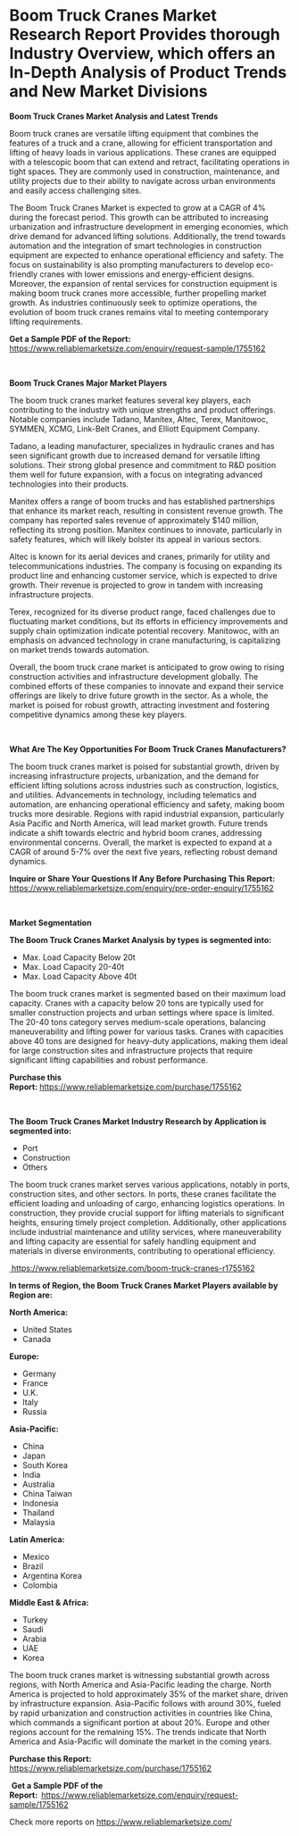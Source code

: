 <p><h1>Boom Truck Cranes Market Research Report Provides thorough Industry Overview, which offers an In-Depth Analysis of Product Trends and New Market Divisions</h1></p><p><strong>Boom Truck Cranes Market Analysis and Latest Trends</strong></p>
<p><p>Boom truck cranes are versatile lifting equipment that combines the features of a truck and a crane, allowing for efficient transportation and lifting of heavy loads in various applications. These cranes are equipped with a telescopic boom that can extend and retract, facilitating operations in tight spaces. They are commonly used in construction, maintenance, and utility projects due to their ability to navigate across urban environments and easily access challenging sites.</p><p>The Boom Truck Cranes Market is expected to grow at a CAGR of 4% during the forecast period. This growth can be attributed to increasing urbanization and infrastructure development in emerging economies, which drive demand for advanced lifting solutions. Additionally, the trend towards automation and the integration of smart technologies in construction equipment are expected to enhance operational efficiency and safety. The focus on sustainability is also prompting manufacturers to develop eco-friendly cranes with lower emissions and energy-efficient designs. Moreover, the expansion of rental services for construction equipment is making boom truck cranes more accessible, further propelling market growth. As industries continuously seek to optimize operations, the evolution of boom truck cranes remains vital to meeting contemporary lifting requirements.</p></p>
<p><strong>Get a Sample PDF of the Report:&nbsp;</strong> <a href="https://www.reliablemarketsize.com/enquiry/request-sample/1755162?utm_campaign=1901&utm_medium=2&utm_source=Github&utm_content=ia&utm_term=19022025&utm_id=boom-truck-cranes">https://www.reliablemarketsize.com/enquiry/request-sample/1755162</a></p>
<p>&nbsp;</p>
<p><strong>Boom Truck Cranes Major Market Players</strong></p>
<p><p>The boom truck cranes market features several key players, each contributing to the industry with unique strengths and product offerings. Notable companies include Tadano, Manitex, Altec, Terex, Manitowoc, SYMMEN, XCMG, Link-Belt Cranes, and Elliott Equipment Company.</p><p>Tadano, a leading manufacturer, specializes in hydraulic cranes and has seen significant growth due to increased demand for versatile lifting solutions. Their strong global presence and commitment to R&D position them well for future expansion, with a focus on integrating advanced technologies into their products.</p><p>Manitex offers a range of boom trucks and has established partnerships that enhance its market reach, resulting in consistent revenue growth. The company has reported sales revenue of approximately $140 million, reflecting its strong position. Manitex continues to innovate, particularly in safety features, which will likely bolster its appeal in various sectors.</p><p>Altec is known for its aerial devices and cranes, primarily for utility and telecommunications industries. The company is focusing on expanding its product line and enhancing customer service, which is expected to drive growth. Their revenue is projected to grow in tandem with increasing infrastructure projects.</p><p>Terex, recognized for its diverse product range, faced challenges due to fluctuating market conditions, but its efforts in efficiency improvements and supply chain optimization indicate potential recovery. Manitowoc, with an emphasis on advanced technology in crane manufacturing, is capitalizing on market trends towards automation.</p><p>Overall, the boom truck crane market is anticipated to grow owing to rising construction activities and infrastructure development globally. The combined efforts of these companies to innovate and expand their service offerings are likely to drive future growth in the sector. As a whole, the market is poised for robust growth, attracting investment and fostering competitive dynamics among these key players.</p></p>
<p>&nbsp;</p>
<p><strong>What Are The Key Opportunities For Boom Truck Cranes Manufacturers?</strong></p>
<p><p>The boom truck cranes market is poised for substantial growth, driven by increasing infrastructure projects, urbanization, and the demand for efficient lifting solutions across industries such as construction, logistics, and utilities. Advancements in technology, including telematics and automation, are enhancing operational efficiency and safety, making boom trucks more desirable. Regions with rapid industrial expansion, particularly Asia Pacific and North America, will lead market growth. Future trends indicate a shift towards electric and hybrid boom cranes, addressing environmental concerns. Overall, the market is expected to expand at a CAGR of around 5-7% over the next five years, reflecting robust demand dynamics.</p></p>
<p><strong>Inquire or Share Your Questions If Any Before Purchasing This Report:</strong> <a href="https://www.reliablemarketsize.com/enquiry/pre-order-enquiry/1755162?utm_campaign=1901&utm_medium=2&utm_source=Github&utm_content=ia&utm_term=19022025&utm_id=boom-truck-cranes">https://www.reliablemarketsize.com/enquiry/pre-order-enquiry/1755162</a></p>
<p>&nbsp;</p>
<p><strong>Market Segmentation</strong></p>
<p><strong>The Boom Truck Cranes Market Analysis by types is segmented into:</strong></p>
<p><ul><li>Max. Load Capacity Below 20t</li><li>Max. Load Capacity 20-40t</li><li>Max. Load Capacity Above 40t</li></ul></p>
<p><p>The boom truck cranes market is segmented based on their maximum load capacity. Cranes with a capacity below 20 tons are typically used for smaller construction projects and urban settings where space is limited. The 20-40 tons category serves medium-scale operations, balancing maneuverability and lifting power for various tasks. Cranes with capacities above 40 tons are designed for heavy-duty applications, making them ideal for large construction sites and infrastructure projects that require significant lifting capabilities and robust performance.</p></p>
<p><strong>Purchase this Report:&nbsp;</strong><a href="https://www.reliablemarketsize.com/purchase/1755162?utm_campaign=1901&utm_medium=2&utm_source=Github&utm_content=ia&utm_term=19022025&utm_id=boom-truck-cranes">https://www.reliablemarketsize.com/purchase/1755162</a></p>
<p>&nbsp;</p>
<p><strong>The Boom Truck Cranes Market Industry Research by Application is segmented into:</strong></p>
<p><ul><li>Port</li><li>Construction</li><li>Others</li></ul></p>
<p><p>The boom truck cranes market serves various applications, notably in ports, construction sites, and other sectors. In ports, these cranes facilitate the efficient loading and unloading of cargo, enhancing logistics operations. In construction, they provide crucial support for lifting materials to significant heights, ensuring timely project completion. Additionally, other applications include industrial maintenance and utility services, where maneuverability and lifting capacity are essential for safely handling equipment and materials in diverse environments, contributing to operational efficiency.</p></p>
<p><a href="https://www.reliablemarketsize.com/boom-truck-cranes-r1755162?utm_campaign=1901&utm_medium=2&utm_source=Github&utm_content=ia&utm_term=19022025&utm_id=boom-truck-cranes">&nbsp;https://www.reliablemarketsize.com/boom-truck-cranes-r1755162</a></p>
<p><strong>In terms of Region, the Boom Truck Cranes Market Players available by Region are:</strong></p>
<p>
    <p> <strong> North America: </strong>
        <ul>
            <li>United States</li>
            <li>Canada</li>
        </ul>
        </p> 
    <p> <strong> Europe: </strong>
        <ul>
            <li>Germany</li>
            <li>France</li>
            <li>U.K.</li>
            <li>Italy</li>
            <li>Russia</li>
        </ul>
        </p> 
    <p> <strong> Asia-Pacific: </strong>
        <ul>
            <li>China</li>
            <li>Japan</li>
            <li>South Korea</li>
            <li>India</li>
            <li>Australia</li>
            <li>China Taiwan</li>
            <li>Indonesia</li>
            <li>Thailand</li>
            <li>Malaysia</li>
        </ul>
        </p> 
    <p> <strong> Latin America: </strong>
        <ul>
            <li>Mexico</li>
            <li>Brazil</li>
            <li>Argentina Korea</li>
            <li>Colombia</li>
        </ul>
        </p> 
    <p> <strong> Middle East & Africa: </strong>
        <ul>
            <li>Turkey</li>
            <li>Saudi</li>
            <li>Arabia</li>
            <li>UAE</li>
            <li>Korea</li>
        </ul>
    </p>
    </p>
<p><p>The boom truck cranes market is witnessing substantial growth across regions, with North America and Asia-Pacific leading the charge. North America is projected to hold approximately 35% of the market share, driven by infrastructure expansion. Asia-Pacific follows with around 30%, fueled by rapid urbanization and construction activities in countries like China, which commands a significant portion at about 20%. Europe and other regions account for the remaining 15%. The trends indicate that North America and Asia-Pacific will dominate the market in the coming years.</p></p>
<p><strong>Purchase this Report: </strong><a href="https://www.reliablemarketsize.com/purchase/1755162?utm_campaign=1901&utm_medium=2&utm_source=Github&utm_content=ia&utm_term=19022025&utm_id=boom-truck-cranes">https://www.reliablemarketsize.com/purchase/1755162</a></p>
<p>&nbsp;<strong>Get a Sample PDF of the Report:&nbsp;&nbsp;</strong><a href="https://www.reliablemarketsize.com/enquiry/request-sample/1755162?utm_campaign=1901&utm_medium=2&utm_source=Github&utm_content=ia&utm_term=19022025&utm_id=boom-truck-cranes">https://www.reliablemarketsize.com/enquiry/request-sample/1755162</a></p>
<p><strong></strong></p>
<p>Check more reports on <a href="https://www.reliablemarketsize.com/?utm_campaign=1901&utm_medium=2&utm_source=Github&utm_content=ia&utm_term=19022025&utm_id=boom-truck-cranes">https://www.reliablemarketsize.com/</a></p>